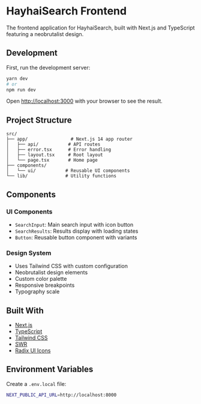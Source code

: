 # HayhaiSearch Frontend

The frontend application for HayhaiSearch, built with Next.js and TypeScript featuring a neobrutalist design.

## Development

First, run the development server:

```bash
yarn dev
# or
npm run dev
```

Open [http://localhost:3000](http://localhost:3000) with your browser to see the result.

## Project Structure

```
src/
├── app/                # Next.js 14 app router
│   ├── api/           # API routes
│   ├── error.tsx      # Error handling
│   ├── layout.tsx     # Root layout
│   └── page.tsx       # Home page
├── components/        
│   └── ui/           # Reusable UI components
└── lib/              # Utility functions
```

## Components

### UI Components

- `SearchInput`: Main search input with icon button
- `SearchResults`: Results display with loading states
- `Button`: Reusable button component with variants

### Design System

- Uses Tailwind CSS with custom configuration
- Neobrutalist design elements
- Custom color palette
- Responsive breakpoints
- Typography scale

## Built With

- [Next.js](https://nextjs.org/)
- [TypeScript](https://www.typescriptlang.org/)
- [Tailwind CSS](https://tailwindcss.com/)
- [SWR](https://swr.vercel.app/)
- [Radix UI Icons](https://www.radix-ui.com/icons)

## Environment Variables

Create a `.env.local` file:

```bash
NEXT_PUBLIC_API_URL=http://localhost:8000
